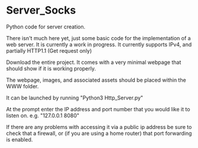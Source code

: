 # Server_Socks
Python code for server creation.

There isn't much here yet, just some basic code for the implementation of a web server.
It is currently a work in progress. It currently supports IPv4, and partially HTTP1.1 (Get request only)

Download the entire project. It comes with a very minimal webpage that should show if it is working properly. 

The webpage, images, and associated assets should be placed within the WWW folder.

It can be launched by running "Python3 Http_Server.py"

At the prompt enter the IP address and port number that you would like it to listen on.
e.g. "127.0.0.1 8080"

If there are any problems with accessing it via a public ip address be sure to check that a firewall, or (if you are using a home router) that port forwarding is enabled.
